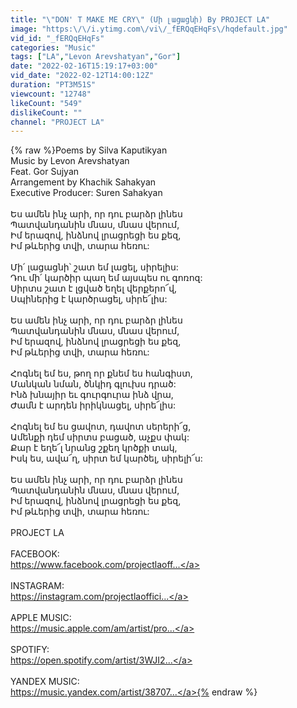 ```yaml
---
title: "\"DON' T MAKE ME CRY\" (Մի լացացնի) By PROJECT LA"
image: "https:\/\/i.ytimg.com\/vi\/_fERQqEHqFs\/hqdefault.jpg"
vid_id: "_fERQqEHqFs"
categories: "Music"
tags: ["LA","Levon Arevshatyan","Gor"]
date: "2022-02-16T15:19:17+03:00"
vid_date: "2022-02-12T14:00:12Z"
duration: "PT3M51S"
viewcount: "12748"
likeCount: "549"
dislikeCount: ""
channel: "PROJECT LA"
---
```

{% raw %}Poems by Silva Kaputikyan<br />Music by Levon Arevshatyan<br />Feat. Gor Sujyan<br />Arrangement by Khachik Sahakyan<br />Executive Producer: Suren Sahakyan<br /><br />Ես ամեն ինչ արի, որ դու բարձր լինես<br />Պատվանդանին մնաս, մնաս վերում,<br />Իմ երազով, ինձնով լրացրեցի ես քեզ,<br />Իմ թևերից տվի, տարա հեռու:<br /> <br />Մի՛ լացացնի՝ շատ եմ լացել, սիրելիս:<br />Դու մի՛ կարծիր պաղ եմ այսպես ու գոռոզ:<br />Սիրտս շատ է լցված եղել վերքերո՜վ,<br />Սպիներից է կարծրացել, սիրե՜լիս:<br /><br />Ես ամեն ինչ արի, որ դու բարձր լինես<br />Պատվանդանին մնաս, մնաս վերում,<br />Իմ երազով, ինձնով լրացրեցի ես քեզ,<br />Իմ թևերից տվի, տարա հեռու:<br /><br />Հոգնել եմ ես, թող որ քնեմ ես հանգիստ,<br />Մանկան նման, ծնկիդ գլուխս դրած:<br />Ինձ խնայիր եւ գուրգուրա ինձ վրա,<br />Ժամն է արդեն իրիկնացել, սիրե՜լիս:<br /><br />Հոգնել եմ ես ցավոտ, դավոտ սերերի՜ց,<br />Ամենքի դեմ սիրտս բացած, աչքս փակ:<br />Քար է եղե՜լ նրանց շքեղ կրծքի տակ,<br />Իսկ ես, ավա՜ղ, սիրտ եմ կարծել, սիրելի՜ս:<br /> <br />Ես ամեն ինչ արի, որ դու բարձր լինես<br />Պատվանդանին մնաս, մնաս վերում,<br />Իմ երազով, ինձնով լրացրեցի ես քեզ,<br />Իմ թևերից տվի, տարա հեռու:<br /><br />PROJECT LA<br /><br />FACEBOOK: <br /><a rel="nofollow" target="blank" href="https://www.facebook.com/projectlaoff...">https://www.facebook.com/projectlaoff...</a><br /><br />INSTAGRAM: <br /><a rel="nofollow" target="blank" href="https://instagram.com/projectlaoffici...">https://instagram.com/projectlaoffici...</a><br /><br />APPLE MUSIC: <br /><a rel="nofollow" target="blank" href="https://music.apple.com/am/artist/pro...">https://music.apple.com/am/artist/pro...</a><br /><br />SPOTIFY: <br /><a rel="nofollow" target="blank" href="https://open.spotify.com/artist/3WJI2...">https://open.spotify.com/artist/3WJI2...</a><br /><br />YANDEX MUSIC: <br /><a rel="nofollow" target="blank" href="https://music.yandex.com/artist/38707...">https://music.yandex.com/artist/38707...</a>{% endraw %}
